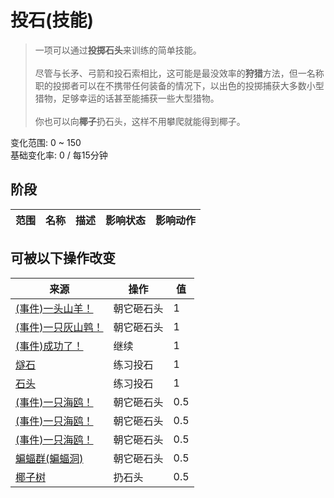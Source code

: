 # 投石(技能)  
> 一项可以通过<b>投掷石头</b>来训练的简单技能。<br><br>尽管与长矛、弓箭和投石索相比，这可能是最没效率的<b>狩猎</b>方法，但一名称职的投掷者可以在不携带任何装备的情况下，以出色的投掷捕获大多数小型猎物，足够幸运的话甚至能捕获一些大型猎物。<br><br>你也可以向<b>椰子</b>扔石头，这样不用攀爬就能得到椰子。  
  
变化范围: 0 ~ 150  
基础变化率: 0 / 每15分钟  
## 阶段  
范围  |  名称  |  描述  |  影响状态  |  影响动作  
----  |  ----  |  ----  |  ----  |  ----  
## 可被以下操作改变  
来源  |  操作  |  值  
----  |  ----  |  ----  
[(事件)一头山羊！](Event_GoatFight.md)  |  朝它砸石头  |  1  
[(事件)一只灰山鹑！](Event_PartridgeFight.md)  |  朝它砸石头  |  1  
[(事件)成功了！](Event_CoconutHit.md)  |  继续  |  1  
[燧石](Flint.md)  |  练习投石  |  1  
[石头](Stone.md)  |  练习投石  |  1  
[(事件)一只海鸥！](Event_SeagullFight.md)  |  朝它砸石头  |  0.5  
[(事件)一只海鸥！](Event_SeagullRaid.md)  |  朝它砸石头  |  0.5  
[(事件)一只海鸥！](Event_SeagullRaidCrop.md)  |  朝它砸石头  |  0.5  
[蝙蝠群(蝙蝠洞)](BatColony.md)  |  朝它砸石头  |  0.5  
[椰子树](PalmTreeNew.md)  |  扔石头  |  0.5  
